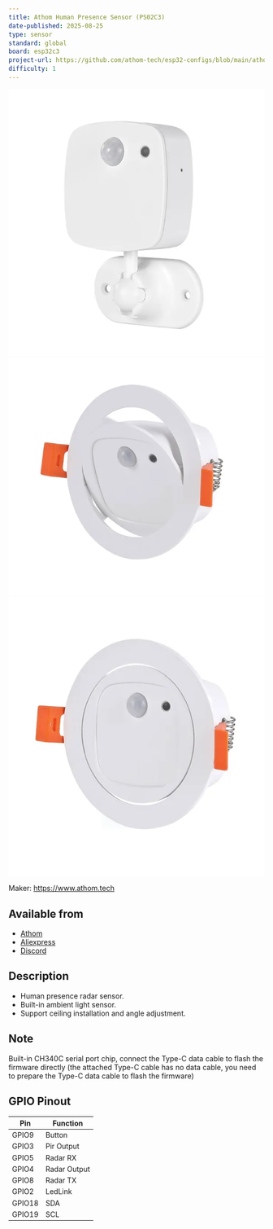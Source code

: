 ```yaml
---
title: Athom Human Presence Sensor (PS02C3)
date-published: 2025-08-25
type: sensor
standard: global
board: esp32c3
project-url: https://github.com/athom-tech/esp32-configs/blob/main/athom-presence-sensor-v3.yaml
difficulty: 1
---
```


![PS02C3-1](PS02C3-1.webp "Athom Human Presence Sensor - PS02C3-1")
![PS02C3-2](PS02C3-2.webp "Athom Human Presence Sensor - PS02C3-2")
![PS02C3-3](PS02C3-3.webp "Athom Human Presence Sensor - PS02C3-3")

Maker: https://www.athom.tech

## Available from

- [Athom](https://www.athom.tech/blank-1/human-presence-sensor-1)
- [Aliexpress](https://www.aliexpress.com/item/1005009681860183.html)
- [Discord](https://discord.gg/tHdBmXCwRj)

## Description

- Human presence radar sensor.
- Built-in ambient light sensor.
- Support ceiling installation and angle adjustment.

## Note

Built-in CH340C serial port chip, connect the Type-C data cable to flash the firmware directly (the attached Type-C
cable has no data cable, you need to prepare the Type-C data cable to flash the firmware)

## GPIO Pinout

| Pin    | Function     |
| ------ | ------------ |
| GPIO9  | Button       |
| GPIO3  | Pir Output   |
| GPIO5  | Radar RX     |
| GPIO4  | Radar Output |
| GPIO8  | Radar TX     |
| GPIO2  | LedLink      |
| GPIO18 | SDA          |
| GPIO19 | SCL          |
